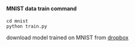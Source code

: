 #### MNIST data train command

```
cd mnist
python train.py

```
download model trained on MNIST from [dropbox](https://www.dropbox.com/scl/fo/z131vvaner9nv3ckml797/AAKoUPAkTgAu9_hMNPUM8UU?rlkey=5eihgzglrsvj4fwx9ekwqleuh&st=6cy1dmfn&dl=0)
